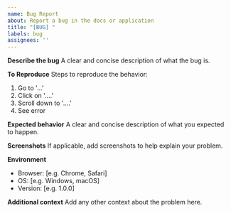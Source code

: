 ```yaml
---
name: Bug Report
about: Report a bug in the docs or application
title: "[BUG] "
labels: bug
assignees: ''
---
```


**Describe the bug**
A clear and concise description of what the bug is.

**To Reproduce**
Steps to reproduce the behavior:
1. Go to '...'
2. Click on '....'
3. Scroll down to '....'
4. See error

**Expected behavior**
A clear and concise description of what you expected to happen.

**Screenshots**
If applicable, add screenshots to help explain your problem.

**Environment**
- Browser: [e.g. Chrome, Safari]
- OS: [e.g. Windows, macOS]
- Version: [e.g. 1.0.0]

**Additional context**
Add any other context about the problem here.